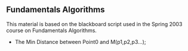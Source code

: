 ## Fundamentals Algorithms

This material is based on the blackboard script used in the Spring 2003 course on Fundamentals Algorithms.

* The Min Distance between Point0 and M(p1,p2,p3...);